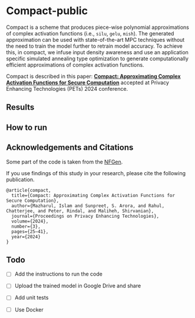# Compact-public
Compact is a scheme that produces piece-wise polynomial
approximations of complex activation functions (i.e., `silu`, `gelu`, `mish`). The generated approximation can be used
with state-of-the-art MPC techniques without the need to 
train the model further to retrain model accuracy. 
To achieve this, in compact, we infuse input density
awareness and use an application specific simulated annealing type
optimization to generate computationally efficient approximations
of complex activation functions. 

Compact is described in this paper: [**Compact: Approximating Complex Activation Functions for Secure Computation**](https://arxiv.org/pdf/2309.04664) accepted at Privacy Enhancing Technologies (PETs) 2024 conference.

## Results

## How to run 

## Acknowledgements  and Citations
Some part of the code is taken from the [NFGen](https://github.com/Fannxy/NFGen/tree/main).

If you use findings of this study in your research, please cite the following publication.
```
@article{compact,
  title={Compact: Approximating Complex Activation Functions for Secure Computation},
  author={Mazharul, Islam and Sunpreet, S. Arora, and Rahul, Chatterjee, and Peter, Rindal, and Maliheh, Shirvanian},
  journal={Proceedings on Privacy Enhancing Technologies},
  volume={2024},
  number={3},
  pages={25–41},
  year={2024}
}
```

## Todo
- [ ] Add the instructions to run the code
- [ ] Upload the trained model in Google Drive and share
- [ ] Add unit tests
- [ ] Use Docker


